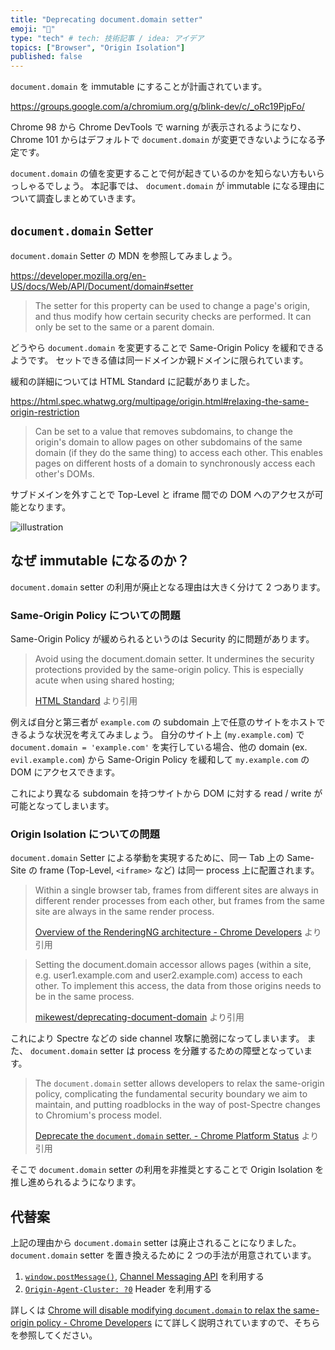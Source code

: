 ```yaml
---
title: "Deprecating document.domain setter"
emoji: "🚷"
type: "tech" # tech: 技術記事 / idea: アイデア
topics: ["Browser", "Origin Isolation"]
published: false
---
```


`document.domain` を immutable にすることが計画されています。

https://groups.google.com/a/chromium.org/g/blink-dev/c/_oRc19PjpFo/

Chrome 98 から Chrome DevTools で warning が表示されるようになり、 Chrome 101 からはデフォルトで `document.domain` が変更できないようになる予定です。

`document.domain` の値を変更することで何が起きているのかを知らない方もいらっしゃるでしょう。
本記事では、 `document.domain` が immutable になる理由について調査しまとめていきます。

## `document.domain` Setter

`document.domain` Setter の MDN を参照してみましょう。

https://developer.mozilla.org/en-US/docs/Web/API/Document/domain#setter

> The setter for this property can be used to change a page's origin, and thus modify how certain security checks are performed. It can only be set to the same or a parent domain.

どうやら `document.domain` を変更することで Same-Origin Policy を緩和できるようです。
セットできる値は同一ドメインか親ドメインに限られています。

緩和の詳細については HTML Standard に記載がありました。

https://html.spec.whatwg.org/multipage/origin.html#relaxing-the-same-origin-restriction

> Can be set to a value that removes subdomains, to change the origin's domain to allow pages on other subdomains of the same domain (if they do the same thing) to access each other. This enables pages on different hosts of a domain to synchronously access each other's DOMs.

サブドメインを外すことで Top-Level と iframe 間での DOM へのアクセスが可能となります。

![illustration](https://i.gyazo.com/4cc37dd7dab630f885aa98e1d36934d7.png)

## なぜ immutable になるのか？

`document.domain` setter の利用が廃止となる理由は大きく分けて 2 つあります。

### Same-Origin Policy についての問題

Same-Origin Policy が緩められるというのは Security 的に問題があります。

> Avoid using the document.domain setter. It undermines the security protections provided by the same-origin policy. This is especially acute when using shared hosting;
>
> [HTML Standard](https://html.spec.whatwg.org/multipage/origin.html#relaxing-the-same-origin-restriction) より引用

例えば自分と第三者が `example.com` の subdomain 上で任意のサイトをホストできるような状況を考えてみましょう。
自分のサイト上 (`my.example.com`) で `document.domain = 'example.com'` を実行している場合、他の domain (ex. `evil.example.com`) から Same-Origin Policy を緩和して `my.example.com` の DOM にアクセスできます。

これにより異なる subdomain を持つサイトから DOM に対する read / write が可能となってしまいます。

### Origin Isolation についての問題

`document.domain` Setter による挙動を実現するために、同一 Tab 上の Same-Site の frame (Top-Level, `<iframe>` など) は同一 process 上に配置されます。

> Within a single browser tab, frames from different sites are always in different render processes from each other, but frames from the same site are always in the same render process.
>
> [Overview of the RenderingNG architecture - Chrome Developers](https://developer.chrome.com/blog/renderingng-architecture/#cpu-processes) より引用

> Setting the document.domain accessor allows pages (within a site, e.g. user1.example.com and user2.example.com) access to each other. To implement this access, the data from those origins needs to be in the same process.
>
> [mikewest/deprecating-document-domain](https://github.com/mikewest/deprecating-document-domain#a-problem-and-a-solution) より引用

これにより Spectre などの side channel 攻撃に脆弱になってしまいます。
また、 `document.domain` setter は process を分離するための障壁となっています。

> The `document.domain` setter allows developers to relax the same-origin policy, complicating the fundamental security boundary we aim to maintain, and putting roadblocks in the way of post-Spectre changes to Chromium's process model.
>
> [Deprecate the `document.domain` setter. - Chrome Platform Status](https://chromestatus.com/feature/5428079583297536) より引用

そこで `document.domain` setter の利用を非推奨とすることで Origin Isolation を推し進められるようになります。

## 代替案

上記の理由から `document.domain` setter は廃止されることになりました。
`document.domain` setter を置き換えるために 2 つの手法が用意されています。

1. [`window.postMessage()`](https://developer.mozilla.org/en-US/docs/Web/API/Window/postMessage), [Channel Messaging API](https://developer.mozilla.org/en-US/docs/Web/API/Channel_Messaging_API) を利用する
2. [`Origin-Agent-Cluster: ?0`](https://web.dev/origin-agent-cluster/) Header を利用する

詳しくは [Chrome will disable modifying `document.domain` to relax the same-origin policy - Chrome Developers](https://developer.chrome.com/blog/immutable-document-domain/) にて詳しく説明されていますので、そちらを参照してください。
